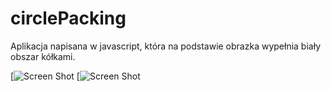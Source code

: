 # circlePacking
Aplikacja napisana w javascript, która na podstawie obrazka wypełnia biały obszar kółkami.

[![Screen Shot](../master/data/template.png)
[![Screen Shot](../master/data/ScreenShot.png)
